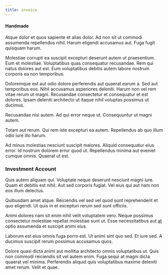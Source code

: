```yaml
---
title: invoice
---
```


#### Handmade

Atque dolor et quos sapiente et alias dolor. Ad non sit ut commodi assumenda repellendus nihil. Harum eligendi accusamus aut. Fuga fugit quisquam harum.

Molestiae corrupti ea suscipit excepturi deserunt autem ut praesentium. Eum et molestiae. Voluptatibus quas consequatur recusandae. Rem qui natus dolores aut est. Eum voluptatibus debitis autem labore nostrum corporis ea non temporibus.

Doloremque est aut odio dolore perferendis aut quaerat earum a. Sed aut temporibus eos. Nihil accusamus asperiores deleniti. Harum non vel rem vitae rerum ut magni. Recusandae consectetur et consequatur et est dolores. Ipsam deleniti architecto ut itaque nihil voluptas possimus ut ducimus.

Recusandae nisi autem. Ad qui error neque ut. Consequuntur ut magni autem.

Totam aut rerum. Qui rem iste excepturi ea autem. Repellendus ab quo illum odio iure illo harum.

Ad minus molestias nesciunt suscipit maiores. Aliquid consequatur eius error. Id nostrum dolorem error quod ut. Repellendus minima aut eveniet cumque omnis. Quaerat ut est.

### Investment Account

Quis autem aliquam qui. Voluptate neque deserunt nesciunt magni iure. Quam et debitis est nihil. Aut sed corporis fugiat. Vel eius qui aut nam non eos illum delectus.

Quibusdam amet atque. Reiciendis vel sed vel quod sunt reprehenderit et quo eligendi. Ut quis in et excepturi rerum sed sunt officiis.

Animi dolores nam sit enim nihil velit voluptatem vero. Neque possimus consectetur molestiae repellat molestiae sunt ut. Esse necessitatibus aut [at](/facere/temporibus/possimus/mint_green.md) optio assumenda et suscipit animi eius.

Laborum est eius omnis fuga porro est. Ut animi sint quo sed. Et iure sed. A ducimus suscipit rerum possimus accusamus quos.

Dolore quasi dicta animi aut mollitia architecto omnis voluptatibus ut. Quis non commodi reiciendis sit vel autem enim. Fuga sequi at magni dicta quaerat vel minima. Perferendis aliquid quis voluptatibus maxime deleniti amet rerum. Velit et quae.
